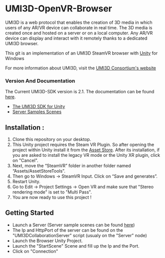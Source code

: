 # UMI3D-OpenVR-Browser
UMI3D is a web protocol that enables the creation of 3D media in which users of any AR/VR device can collaborate in real time. The 3D media is created once and hosted on a server or on a local computer. Any AR/VR device can display and interact with it remotely thanks to a dedicated UMI3D browser.

This git is an implementation of an UMI3D SteamVR browser with [Unity](https://unity.com) for Windows

For more information about UMI3D, visit the [UMI3D Consortium's website](https://umi3d-consortium.org)

### Version And Documentation

The Current UMI3D-SDK version is 2.1.
The documentation can be found [here](https://umi3d.github.io/UMI3D-SDK/index.html).

* [The UMI3D SDK for Unity](https://github.com/UMI3D/UMI3D-SDK)
* [Server Samples Scenes](https://github.com/UMI3D/UMI3D-Samples)

## Installation :

1. Clone this repository on your desktop.
2. This Unity project requires the Steam VR Plugin. So after opening the project within Unity install it from the [Asset Store](https://assetstore.unity.com/packages/tools/integration/steamvr-plugin-32647). After its installation, if you are asked to install the legacy VR mode or the Unity XR plugin, click on "Cancel".
3. Next, move the “SteamVR” folder in another folder named “Assets/AssetStoreTools”.  
4. Then go to Windows -> SteamVR Input. Click on “Save and generates”.
5. Restart Unity.
6. Go to Edit -> Project Settings -> Open VR and make sure that "Stereo rendering mode" is set to "Multi Pass".
6. You are now ready to use this project !

## Getting Started

* Launch a Server (Server sample scenes can be found [here](https://github.com/UMI3D/UMI3D-Samples))
* The Ip and HttpPort of the server can be found on the "UMI3DCollaborationServer" script (usualy on the "Server" node)
* Launch the Browser Unity Project.
* Launch the "StartScene" Scene and fill up the Ip and the Port.
* Click on "Connection"
